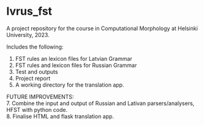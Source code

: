 # lvrus_fst
A project repository for the course in Computational Morphology at Helsinki University, 2023. 

Includes the following:
1. FST rules an lexicon files for Latvian Grammar
2. FST rules and lexicon files for Russian Grammar
4. Test and outputs
5. Project report
6. A working directory for the translation app.

FUTURE IMPROVEMENTS:\
7. Combine the input and output of Russian and Lativan parsers/analysers, HFST with python code.\
8. Finalise HTML and flask translation app.
